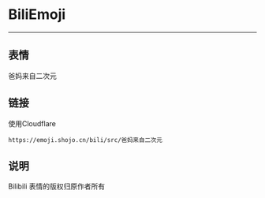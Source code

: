 # BiliEmoji
---
## 表情
爸妈来自二次元
## 链接
使用Cloudflare
```
https://emoji.shojo.cn/bili/src/爸妈来自二次元
```
## 说明
Bilibili 表情的版权归原作者所有
